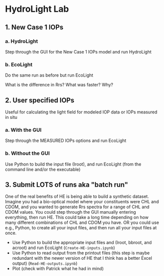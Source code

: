 # HydroLight Lab

## 1. New Case 1 IOPs

### a. HydroLight

Step through the GUI for the New Case 1 IOPs model and run HydroLight

### b. EcoLight

Do the same run as before but run EcoLight

What is the difference in Rrs? What was faster? Why?


## 2. User specified IOPs

Useful for calculating the light field for modeled IOP data or IOPs measured in situ

### a. With the GUI

Step through the MEASURED IOPs options and run EcoLight

### b. Without the GUI

Use Python to build the input file (Iroot), and run EcoLight (from the command line
and/or the executable)

## 3. Submit LOTS of runs aka "batch run"

One of the real benefits of HE is being able to build a synthetic dataset. 
Imagine you had a bio-optical model where your constituents were CHL and CDOM,
and you wanted to generate Rrs spectra for a range of CHL and CDOM values.
You could step through the GUI manually entering everything, then run HE. 
This could take a long time depending on how many different combinations of CHL
and CDOM you have. 
OR you could use e.g., Python, to create all your input files, and then run all 
your input files at once.

- Use Python to build the appropriate input files and (Iroot, bbroot, and acroot)
and run EcoLight (`Create-HE-inputs.ipynb`)
- Use Python to read output from the printout files (this step is maybe redundant
with the newer version of HE that I think has a better Excel output) (`Read-HE-outputs.ipynb`)
- Plot (check with Patrick what he had in mind)